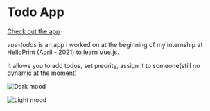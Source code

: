 # Todo App

[Check out the app](https://todo-light-dark.netlify.app/)

*vue-todos* is an app i worked on at the beginning of my internship at HelloPrint (April - 2021) to learn Vue.js.

It allows you to add todos, set preority, assign it to someone(still no dynamic at the moment)

![Dark mood](https://user-images.githubusercontent.com/61993467/125948723-4a53105a-6659-4966-9ea9-74762a86db4e.png)

![Light mood](https://user-images.githubusercontent.com/61993467/125948307-eac1e457-5b0d-4c32-9073-13ef69ed456f.png)
